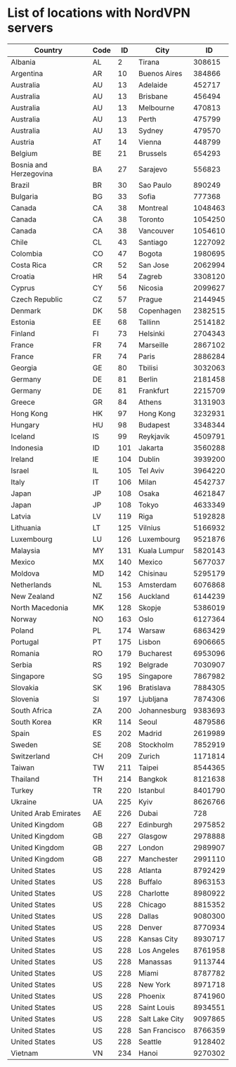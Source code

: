 # List of locations with NordVPN servers

Country | Code | ID | City | ID
--- | --- | --- | --- | ---
Albania | AL | 2 | Tirana | 308615
Argentina | AR | 10 | Buenos Aires | 384866
Australia | AU | 13 | Adelaide | 452717
Australia | AU | 13 | Brisbane | 456494
Australia | AU | 13 | Melbourne | 470813
Australia | AU | 13 | Perth | 475799
Australia | AU | 13 | Sydney | 479570
Austria | AT | 14 | Vienna | 448799
Belgium | BE | 21 | Brussels | 654293
Bosnia and Herzegovina | BA | 27 | Sarajevo | 556823
Brazil | BR | 30 | Sao Paulo | 890249
Bulgaria | BG | 33 | Sofia | 777368
Canada | CA | 38 | Montreal | 1048463
Canada | CA | 38 | Toronto | 1054250
Canada | CA | 38 | Vancouver | 1054610
Chile | CL | 43 | Santiago | 1227092
Colombia | CO | 47 | Bogota | 1980695
Costa Rica | CR | 52 | San Jose | 2062994
Croatia | HR | 54 | Zagreb | 3308120
Cyprus | CY | 56 | Nicosia | 2099627
Czech Republic | CZ | 57 | Prague | 2144945
Denmark | DK | 58 | Copenhagen | 2382515
Estonia | EE | 68 | Tallinn | 2514182
Finland | FI | 73 | Helsinki | 2704343
France | FR | 74 | Marseille | 2867102
France | FR | 74 | Paris | 2886284
Georgia | GE | 80 | Tbilisi | 3032063
Germany | DE | 81 | Berlin | 2181458
Germany | DE | 81 | Frankfurt | 2215709
Greece | GR | 84 | Athens | 3131903
Hong Kong | HK | 97 | Hong Kong | 3232931
Hungary | HU | 98 | Budapest | 3348344
Iceland | IS | 99 | Reykjavik | 4509791
Indonesia | ID | 101 | Jakarta | 3560288
Ireland | IE | 104 | Dublin | 3939200
Israel | IL | 105 | Tel Aviv | 3964220
Italy | IT | 106 | Milan | 4542737
Japan | JP | 108 | Osaka | 4621847
Japan | JP | 108 | Tokyo | 4633349
Latvia | LV | 119 | Riga | 5192828
Lithuania | LT | 125 | Vilnius | 5166932
Luxembourg | LU | 126 | Luxembourg | 9521876
Malaysia | MY | 131 | Kuala Lumpur | 5820143
Mexico | MX | 140 | Mexico | 5677037
Moldova | MD | 142 | Chisinau | 5295179
Netherlands | NL | 153 | Amsterdam | 6076868
New Zealand | NZ | 156 | Auckland | 6144239
North Macedonia | MK | 128 | Skopje | 5386019
Norway | NO | 163 | Oslo | 6127364
Poland | PL | 174 | Warsaw | 6863429
Portugal | PT | 175 | Lisbon | 6906665
Romania | RO | 179 | Bucharest | 6953096
Serbia | RS | 192 | Belgrade | 7030907
Singapore | SG | 195 | Singapore | 7867982
Slovakia | SK | 196 | Bratislava | 7884305
Slovenia | SI | 197 | Ljubljana | 7874306
South Africa | ZA | 200 | Johannesburg | 9383693
South Korea | KR | 114 | Seoul | 4879586
Spain | ES | 202 | Madrid | 2619989
Sweden | SE | 208 | Stockholm | 7852919
Switzerland | CH | 209 | Zurich | 1171814
Taiwan | TW | 211 | Taipei | 8544365
Thailand | TH | 214 | Bangkok | 8121638
Turkey | TR | 220 | Istanbul | 8401790
Ukraine | UA | 225 | Kyiv | 8626766
United Arab Emirates | AE | 226 | Dubai | 728
United Kingdom | GB | 227 | Edinburgh | 2975852
United Kingdom | GB | 227 | Glasgow | 2978888
United Kingdom | GB | 227 | London | 2989907
United Kingdom | GB | 227 | Manchester | 2991110
United States | US | 228 | Atlanta | 8792429
United States | US | 228 | Buffalo | 8963153
United States | US | 228 | Charlotte | 8980922
United States | US | 228 | Chicago | 8815352
United States | US | 228 | Dallas | 9080300
United States | US | 228 | Denver | 8770934
United States | US | 228 | Kansas City | 8930717
United States | US | 228 | Los Angeles | 8761958
United States | US | 228 | Manassas | 9113744
United States | US | 228 | Miami | 8787782
United States | US | 228 | New York | 8971718
United States | US | 228 | Phoenix | 8741960
United States | US | 228 | Saint Louis | 8934551
United States | US | 228 | Salt Lake City | 9097865
United States | US | 228 | San Francisco | 8766359
United States | US | 228 | Seattle | 9128402
Vietnam | VN | 234 | Hanoi | 9270302
